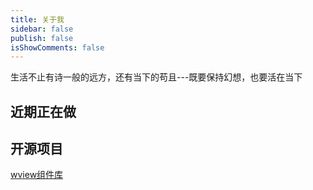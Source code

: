```yaml
---
title: 关于我
sidebar: false
publish: false
isShowComments: false
---
```


生活不止有诗一般的远方，还有当下的苟且---既要保持幻想，也要活在当下


## 近期正在做

<TimeLine title="算法练习"/>

<TimeLine title="巩固Vue基础"/>

<TimeLine title="理解MVVM框架"/>

<TimeLine title="准备比赛"/>

<TimeLine title="总结"/>

## 开源项目

[wview组件库](https://wview.icu/)


<about/>

